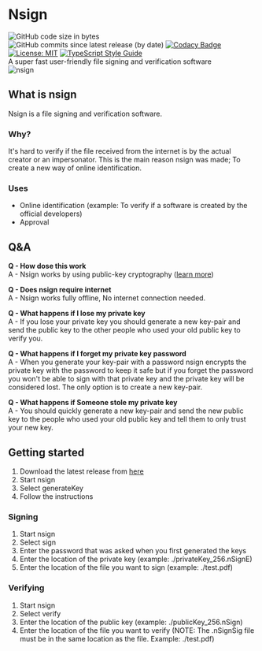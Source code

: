 # Nsign
![GitHub code size in bytes](https://img.shields.io/github/languages/code-size/tarithj/nsign)
![GitHub commits since latest release (by date)](https://img.shields.io/github/commits-since/tarithj/nsign/latest)
[![Codacy Badge](https://app.codacy.com/project/badge/Grade/87bfd651a5764815acd1839132fc8c7f)](https://www.codacy.com/manual/tarithj/nsign/dashboard?utm_source=github.com&amp;utm_medium=referral&amp;utm_content=tarithj/nsign&amp;utm_campaign=Badge_Grade)
[![License: MIT](https://img.shields.io/badge/License-MIT-yellow.svg)](https://opensource.org/licenses/MIT)
[![TypeScript Style Guide](https://img.shields.io/badge/code%20style-google-blueviolet.svg)](https://github.com/google/gts)   
A super fast user-friendly file signing and verification software   
![nsign](https://upload.wikimedia.org/wikipedia/commons/5/54/Screenshot_of_nSign_v1.1.0.png)

## What is nsign
Nsign is a file signing and verification software.

### Why?
It's hard to verify if the file received from the internet is by the actual creator or an impersonator. 
This is the main reason nsign was made; To create a new way of online identification.

### Uses
* Online identification (example: To verify if a software is created by the official developers)
* Approval

## Q&A
**Q - How dose this work**   
A - Nsign works by using public-key cryptography ([learn more](https://en.wikipedia.org/wiki/Public-key_cryptography))

**Q - Does nsign require internet**   
A - Nsign works fully offline, No internet connection needed.

**Q - What happens if I lose my private key**   
A - If you lose your private key you should generate a new key-pair and send the public key to the other people who used your old public key to verify you.

**Q - What happens if I forget my private key password**   
A - When you generate your key-pair with a password nsign encrypts the private key with the password to keep it safe but if you forget the password you won't be able to sign with that private key and the private key will be considered lost. The only option is to create a new key-pair.

**Q - What happens if Someone stole my private key**   
A - You should quickly generate a new key-pair and send the new public key to the people who used your old public key and tell them to only trust your new key.

## Getting started
1. Download the latest release from [here](https://github.com/tarithj/nsign/releases/latest)
2. Start nsign
3. Select generateKey
4. Follow the instructions

### Signing
1. Start nsign
2. Select sign
3. Enter the password that was asked when you first generated the keys
4. Enter the location of the private key (example: ./privateKey_256.nSignE)
5. Enter the location of the file you want to sign (example: ./test.pdf)

### Verifying
1. Start nsign
2. Select verify
3. Enter the location of the public key (example: ./publicKey_256.nSign)
4. Enter the location of the file you want to verify (NOTE: The .nSignSig file must be in the same location as the file. Example: ./test.pdf)

